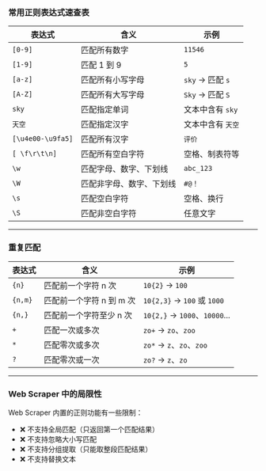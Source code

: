 ### 常用正则表达式速查表

| 表达式               | 含义           | 示例             |
| ----------------- | ------------ | -------------- |
| `[0-9]`           | 匹配所有数字       | `11546`        |
| `[1-9]`           | 匹配 1 到 9     | `5`            |
| `[a-z]`           | 匹配所有小写字母     | `sky` → 匹配 `s` |
| `[A-Z]`           | 匹配所有大写字母     | `Sky` → 匹配 `S` |
| `sky`             | 匹配指定单词       | 文本中含有 `sky`    |
| `天空`              | 匹配指定汉字       | 文本中含有 `天空`     |
| `[\u4e00-\u9fa5]` | 匹配所有汉字       | `评价`           |
| `[ \f\r\t\n]`     | 匹配所有空白字符     | 空格、制表符等        |
| `\w`              | 匹配字母、数字、下划线  | `abc_123`      |
| `\W`              | 匹配非字母、数字、下划线 | `#@！`          |
| `\s`              | 匹配空白字符       | 空格、换行          |
| `\S`              | 匹配非空白字符      | 任意文字           |

---

### 重复匹配

| 表达式     | 含义              | 示例                           |
| ------- | --------------- | ---------------------------- |
| `{n}`   | 匹配前一个字符 n 次     | `10{2}` → `100`              |
| `{n,m}` | 匹配前一个字符 n 到 m 次 | `10{2,3}` → `100` 或 `1000`   |
| `{n,}`  | 匹配前一个字符至少 n 次   | `10{2,}` → `1000`、`10000`... |
| `+`     | 匹配一次或多次         | `zo+` → `zo`、`zoo`           |
| `*`     | 匹配零次或多次         | `zo*` → `z`、`zo`、`zoo`       |
| `?`     | 匹配零次或一次         | `zo?` → `z`、`zo`             |

---

### Web Scraper 中的局限性

Web Scraper 内置的正则功能有一些限制：

* ❌ 不支持全局匹配（只返回第一个匹配结果）
* ❌ 不支持忽略大小写匹配
* ❌ 不支持分组提取（只能取整段匹配结果）
* ❌ 不支持替换文本
